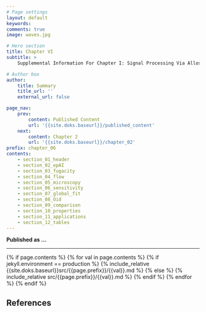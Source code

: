 ```yaml
---
# Page settings
layout: default
keywords:
comments: true
image: waves.jpg

# Hero section
title: Chapter VI 
subtitle: > 
    Supplemental Information For Chapter I: Signal Processing Via Allosteric Transcription Factors 

# Author box
author:
    title: Summary
    title_url: ''
    external_url: false

page_nav:
    prev:
        content: Published Content
        url: '{{site.doks.baseurl}}/published_content'
    next:
        content: Chapter 2
        url: '{{site.doks.baseurl}}/chapter_02'
prefix: chapter_06
contents:
    - section_01_header
    - section_02_epAI
    - section_03_fugacity
    - section_04_flow
    - section_05_microscopy
    - section_06_sensitivity
    - section_07_global_fit
    - section_08_Oid
    - section_09_comparison
    - section_10_properties
    - section_11_applications
    - section_12_tables
---
```


**Published as ...**
<hr/>
{% if page.contents %}
{% for val in page.contents %}
{% if jekyll.environment == production %}
{% include_relative {{site.doks.baseurl}}src/{{page.prefix}}/{{val}}.md %}
{% else %}
{% include_relative src/{{page.prefix}}/{{val}}.md %}
{% endif %}
{% endfor %}
{% endif %}

## References